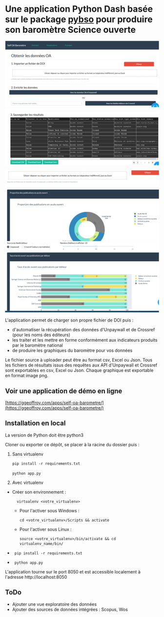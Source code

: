 # Une application Python Dash basée sur le package [pybso](https://pypi.org/project/pybso/) pour produire son baromètre Science ouverte

![](screenshot1.png) ![](screenshot2.png)

![](screenshot3.png) ![](screenshot4.png)

L'application permet de charger son propre fichier de DOI puis : 
- d'automatiser la récupération des données d'Unpaywall et de Crossref (pour les noms des éditeurs)
- les traiter et les mettre en forme conformément aux indicateurs produits par le baromètre national
- de produire les graphiques du baromètre pour vos données

Le fichier source à uploader peut être au format csv, Excel ou Json.
Tous les fichiers de résultats issus des requêtes aux API d'Unpaywall et Crossref sont exportables en csv, Excel ou Json.
Chaque graphique est exportable en format image png.


## Voir une application de démo en ligne

[https://ggeoffroy.com/apps/self-oa-barometre/](https://ggeoffroy.com/apps/self-oa-barometre/)

## Installation en local

La version de Python doit être python3

Cloner ou exporter ce dépôt, se placer à la racine du dossier puis :

1. Sans virtualenv

       pip install -r requirements.txt

       python app.py

2. Avec virtualenv

* Créer son environnement :

        virtualenv <votre_virtualenv>

  * Pour l'activer sous Windows : 

        cd <votre_virtualenv>/Scripts && activate

  * Pour l'activer sous Linux : 

        source <votre_virtualenv>/bin/activate && cd virtualenv_name/bin/

*      pip install -r requirements.txt

*      python app.py

L'application tourne sur le port 8050 et est accessible localement à l'adresse http://localhost:8050

## ToDo

* Ajouter une vue exploratoire des données
* Ajouter des sources de données intégrées : Scopus, Wos




